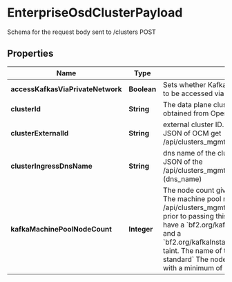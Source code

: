 

# EnterpriseOsdClusterPayload

Schema for the request body sent to /clusters POST

## Properties

Name | Type | Description | Notes
------------ | ------------- | ------------- | -------------
**accessKafkasViaPrivateNetwork** | **Boolean** | Sets whether Kafkas created on this data plane cluster have to be accessed via private network | 
**clusterId** | **String** | The data plane cluster ID. This is the ID of the cluster obtained from OpenShift Cluster Manager (OCM) API | 
**clusterExternalId** | **String** | external cluster ID. Can be obtained from the response JSON of OCM get /api/clusters_mgmt/v1/clusters/&lt;cluster_id&gt; | 
**clusterIngressDnsName** | **String** | dns name of the cluster. Can be obtained from the response JSON of the /api/clusters_mgmt/v1/clusters/&lt;cluster_id&gt;/ingresses (dns_name) | 
**kafkaMachinePoolNodeCount** | **Integer** | The node count given to the created kafka machine pool.  The machine pool must be created via /api/clusters_mgmt/v1/clusters/&lt;cluster_id&gt;/machine_pools prior to passing this value. The created machine pool must have a &#x60;bf2.org/kafkaInstanceProfileType&#x3D;standard&#x60; label and a &#x60;bf2.org/kafkaInstanceProfileType&#x3D;standard:NoExecute&#x60; taint. The name of the machine pool must be &#x60;kafka-standard&#x60;  The node count value has to be a multiple of 3 with a minimum of 3 nodes. | 



